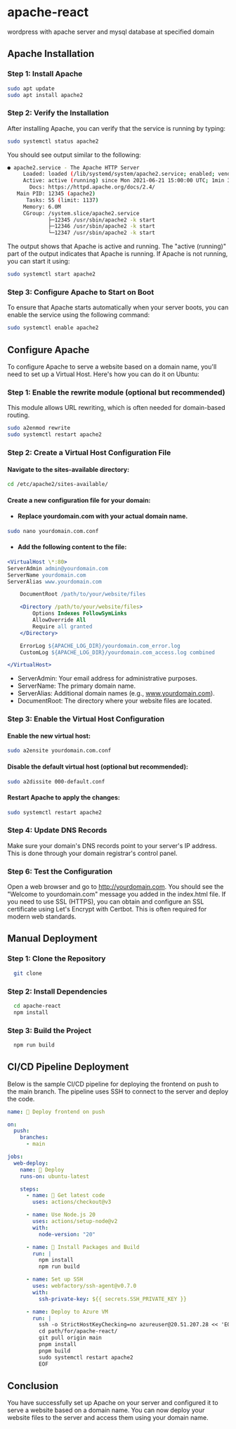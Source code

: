 # apache-react

wordpress with apache server and mysql database at specified domain

## Apache Installation

### Step 1: Install Apache

```bash
sudo apt update
sudo apt install apache2
```

### Step 2: Verify the Installation

After installing Apache, you can verify that the service is running by typing:

```bash
sudo systemctl status apache2
```

You should see output similar to the following:

```bash
● apache2.service - The Apache HTTP Server
     Loaded: loaded (/lib/systemd/system/apache2.service; enabled; vendor preset: enabled)
     Active: active (running) since Mon 2021-06-21 15:00:00 UTC; 1min 30s ago
       Docs: https://httpd.apache.org/docs/2.4/
   Main PID: 12345 (apache2)
      Tasks: 55 (limit: 1137)
     Memory: 6.0M
     CGroup: /system.slice/apache2.service
             ├─12345 /usr/sbin/apache2 -k start
             ├─12346 /usr/sbin/apache2 -k start
             └─12347 /usr/sbin/apache2 -k start
```

The output shows that Apache is active and running. The "active (running)" part of the output indicates that Apache is running. If Apache is not running, you can start it using:

```bash
sudo systemctl start apache2
```

### Step 3: Configure Apache to Start on Boot

To ensure that Apache starts automatically when your server boots, you can enable the service using the following command:

```bash
sudo systemctl enable apache2
```

## Configure Apache

To configure Apache to serve a website based on a domain name, you'll need to set up a Virtual Host. Here's how you can do it on Ubuntu:

### Step 1: Enable the rewrite module (optional but recommended)

This module allows URL rewriting, which is often needed for domain-based routing.

```bash
sudo a2enmod rewrite
sudo systemctl restart apache2
```

### Step 2: Create a Virtual Host Configuration File

#### Navigate to the sites-available directory:

```bash
cd /etc/apache2/sites-available/
```

#### Create a new configuration file for your domain:

- #### Replace yourdomain.com with your actual domain name.

```bash
sudo nano yourdomain.com.conf
```

- #### Add the following content to the file:

```apache
<VirtualHost \*:80>
ServerAdmin admin@yourdomain.com
ServerName yourdomain.com
ServerAlias www.yourdomain.com

    DocumentRoot /path/to/your/website/files

    <Directory /path/to/your/website/files>
        Options Indexes FollowSymLinks
        AllowOverride All
        Require all granted
    </Directory>

    ErrorLog ${APACHE_LOG_DIR}/yourdomain.com_error.log
    CustomLog ${APACHE_LOG_DIR}/yourdomain.com_access.log combined

</VirtualHost>
```

- ServerAdmin: Your email address for administrative purposes.
- ServerName: The primary domain name.
- ServerAlias: Additional domain names (e.g., www.yourdomain.com).
- DocumentRoot: The directory where your website files are located.

### Step 3: Enable the Virtual Host Configuration

#### Enable the new virtual host:

```bash
sudo a2ensite yourdomain.com.conf
```

#### Disable the default virtual host (optional but recommended):

```bash
sudo a2dissite 000-default.conf
```

#### Restart Apache to apply the changes:

```bash
sudo systemctl restart apache2
```

### Step 4: Update DNS Records

Make sure your domain's DNS records point to your server's IP address. This is done through your domain registrar's control panel.

### Step 6: Test the Configuration

Open a web browser and go to http://yourdomain.com. You should see the "Welcome to yourdomain.com" message you added in the index.html file.
If you need to use SSL (HTTPS), you can obtain and configure an SSL certificate using Let's Encrypt with Certbot. This is often required for modern web standards.

## Manual Deployment

### Step 1: Clone the Repository

```bash
  git clone
```

### Step 2: Install Dependencies

```bash
  cd apache-react
  npm install
```

### Step 3: Build the Project

```bash
  npm run build
```

## CI/CD Pipeline Deployment

Below is the sample CI/CD pipeline for deploying the frontend on push to the main branch. The pipeline uses SSH to connect to the server and deploy the code.

```yaml
name: 🚀 Deploy frontend on push

on:
  push:
    branches:
      - main

jobs:
  web-deploy:
    name: 🎉 Deploy
    runs-on: ubuntu-latest

    steps:
      - name: 🚚 Get latest code
        uses: actions/checkout@v3

      - name: Use Node.js 20
        uses: actions/setup-node@v2
        with:
          node-version: "20"

      - name: 🔨 Install Packages and Build
        run: |
          npm install
          npm run build

      - name: Set up SSH
        uses: webfactory/ssh-agent@v0.7.0
        with:
          ssh-private-key: ${{ secrets.SSH_PRIVATE_KEY }}

      - name: Deploy to Azure VM
        run: |
          ssh -o StrictHostKeyChecking=no azureuser@20.51.207.28 << 'EOF'
          cd path/for/apache-react/
          git pull origin main
          pnpm install
          pnpm build
          sudo systemctl restart apache2
          EOF
```

## Conclusion

You have successfully set up Apache on your server and configured it to serve a website based on a domain name. You can now deploy your website files to the server and access them using your domain name.
